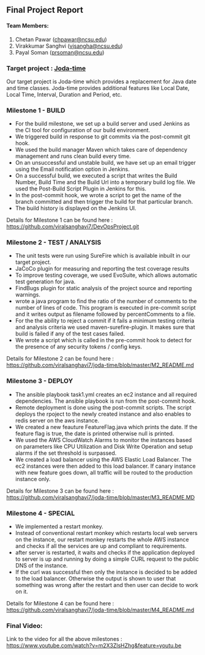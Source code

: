 ## Final Project Report

#### Team Members:

1. Chetan Pawar (chpawar@ncsu.edu)
2. Virakkumar Sanghvi (vjsangha@ncsu.edu)
3. Payal Soman (prsoman@ncsu.edu)

### Target project : [Joda-time](https://github.com/JodaOrg/joda-time)

Our target project is Joda-time which provides a replacement for Java date and time classes. Joda-time provides additional features like Local Date, Local Time, Interval, Duration and Period, etc.

### Milestone 1 - BUILD

- For the build milestone, we set up a build server and used Jenkins as the CI tool for configuration of our build environment.
- We triggered build in response to git commits via the post-commit git hook.
- We used the build manager Maven which takes care of dependency management and runs clean build every time.
- On an unsuccessful and unstable build, we have set up an email trigger using the Email notification option in Jenkins.
- On a successful build, we executed a script that writes the Build Number, Build Time and the Build Url into a temporary build log file. We used the Post-Build Script Plugin in Jenkins for this.
- In the post-commit hook, we wrote a script to get the name of the branch committed and then trigger the build for that particular branch.
- The build history is displayed on the Jenkins UI.

Details for Milestone 1 can be found here : https://github.com/viralsanghavi7/DevOpsProject.git

### Milestone 2 - TEST / ANALYSIS

- The unit tests were run using SureFire which is available inbuilt in our target project.
- JaCoCo plugin for measuring and reporting the test coverage results
- To improve testing coverage,  we used EvoSuite, which allows automatic test generation for java.
- FindBugs plugin for static analysis of the project source and reporting warnings.
- wrote a java program to find the ratio of the number of comments to the number of lines of code. This program is executed in pre-commit script and it writes output as filename followed by percentComments to a file.
- For the the ability to reject a commit if it fails a minimum testing criteria and analysis criteria we used maven-surefire-plugin. It makes sure that build is failed if any of the test cases failed.  
- We wrote a script which is called in the pre-commit hook to detect for the presence of any security tokens / config keys.

Details for Milestone 2 can be found here : https://github.com/viralsanghavi7/joda-time/blob/master/M2_README.md

### Milestone 3 - DEPLOY

- The ansible playbook task1.yml creates an ec2 instance and all required dependencies. The ansible playbook is run from the post-commit hook.
- Remote deployment is done using the post-commit scripts. The script deploys the rpoject to the newly created instance and also enables to redis server on the aws instance.
- We created a new feauture FeatureFlag.java which prints the date. If the feature flag is true, the date is printed otherwise null is printed.
- We used the AWS CloudWatch Alarms to monitor the instances based on parameters like CPU Utilization and Disk Write Operation and setup alarms if the set threshold is surpassed.
- We created a load balancer using the AWS Elastic Load Balancer. The ec2 instances were then added to this load balancer. If canary instance with new feature goes down, all traffic will be routed to the production instance only.

Details for Milestone 3 can be found here : https://github.com/viralsanghavi7/joda-time/blob/master/M3_README.MD

### Milestone 4 - SPECIAL

- We implemented a restart monkey.
- Instead of conventional restart monkey which restarts local web servers on the instance, our restart monkey restarts the whole AWS instance and checks if all the services are up and compliant to requirements. 
- after server is restarted, it waits and checks if the application deployed to server is up and running by doing a simple CURL request to the public DNS of the instance. 
- If the curl was successful then only the instance is decided to be added to the load balancer. Otherwise the output is shown to user that something was wrong after the restart and then user can decide to work on it.

Details for Milestone 4 can be found here : https://github.com/viralsanghavi7/joda-time/blob/master/M4_README.md

### Final Video:

Link to the video for all the above milestones : https://www.youtube.com/watch?v=m2X3ZlsHZhg&feature=youtu.be
